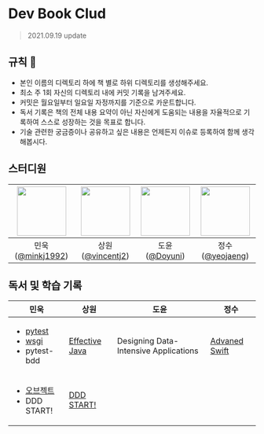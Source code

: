 # Dev Book Clud
> 2021.09.19 update

## 규칙 📌
- 본인 이름의 디렉토리 하에 책 별로 하위 디렉토리를 생성해주세요.
- 최소 주 1회 자신의 디렉토리 내에 커밋 기록을 남겨주세요.
- 커밋은 월요일부터 일요일 자정까지를 기준으로 카운트합니다.
- 독서 기록은 책의 전체 내용 요약이 아닌 자신에게 도움되는 내용을 자율적으로 기록하여 스스로 성장하는 것을 목표로 합니다.
- 기술 관련한 궁금증이나 공유하고 싶은 내용은 언제든지 이슈로 등록하여 함께 생각해봅시다.

## 스터디원 
<img src="https://avatars.githubusercontent.com/u/37536298?v=4" width=100> | <img src="https://avatars.githubusercontent.com/u/37393736?v=4" width=100> | <img src="https://avatars.githubusercontent.com/u/46062199?v=4" width=100> | <img src="https://avatars.githubusercontent.com/u/33051018?v=4" width=100> |
:---: | :---: | :---: | :---: |
민욱([@minkj1992](https://github.com/minkj1992)) | 상원([@vincentj2](https://github.com/vincentj2)) | 도윤([@Doyuni](https://github.com/Doyuni)) | 정수([@yeojaeng](https://github.com/yeojaeng)) |



## 독서 및 학습 기록

| 민욱 | 상원 | 도윤 | 정수 | 
| --- | --------- | --- | --- |
| <ul><li>[pytest](https://github.com/minkj1992/Python/blob/master/pytest)</li><li>[wsgi](https://github.com/minkj1992/Python/blob/master/wsgi.md)</li><li>pytest-bdd</li></ul>| [Effective Java](https://github.com/DevReading/Dev-Book-Club/tree/main/%EC%83%81%EC%9B%90/Effective%20Java)  | Designing Data-Intensive Applications | [Advaned Swift](정수/Advanced%20Swift/2.%20Built-In%20Collections.md) |
| <ul><li>[오브젝트](./leoo/오브젝트.md)</li><li>DDD START!</li></ul> | [DDD START!](https://github.com/Today-I-Learn/dev-reading-record/tree/main/DDD%20Start!) | |
